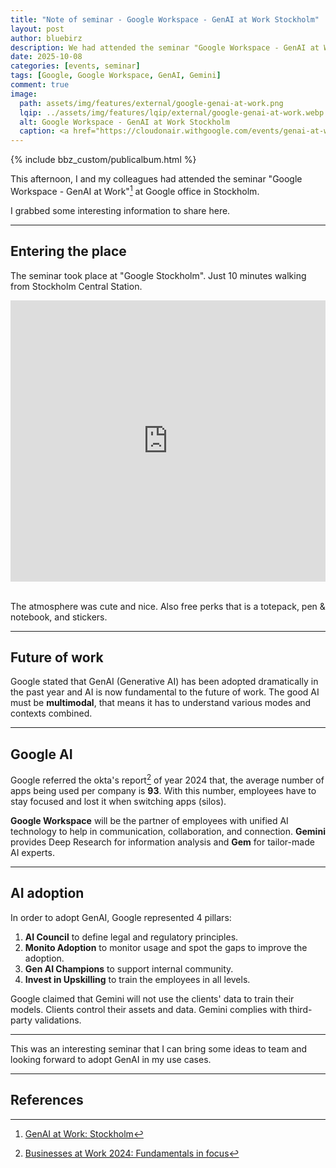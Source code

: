 ```yaml
---
title: "Note of seminar - Google Workspace - GenAI at Work Stockholm"
layout: post
author: bluebirz
description: We had attended the seminar "Google Workspace - GenAI at Work" at Google office in Stockholm.
date: 2025-10-08
categories: [events, seminar]
tags: [Google, Google Workspace, GenAI, Gemini]
comment: true
image:
  path: assets/img/features/external/google-genai-at-work.png
  lqip: ../assets/img/features/lqip/external/google-genai-at-work.webp
  alt: Google Workspace - GenAI at Work Stockholm
  caption: <a href="https://cloudonair.withgoogle.com/events/genai-at-work-stockholm">Google Workspace - GenAI at Work Stockholm</a>
---
```


{% include bbz_custom/publicalbum.html %}

This afternoon, I and my colleagues had attended the seminar "Google Workspace - GenAI at Work"[^event] at Google office in Stockholm.

I grabbed some interesting information to share here.

---

## Entering the place

The seminar took place at "Google Stockholm". Just 10 minutes walking from Stockholm Central Station.

<iframe src="https://www.google.com/maps/embed?pb=!1m18!1m12!1m3!1d4069.942637131405!2d18.051928377575084!3d59.33343267461629!2m3!1f0!2f0!3f0!3m2!1i1024!2i768!4f13.1!3m3!1m2!1s0x465f9d613f882d41%3A0x8e528d08d4d4641a!2sGoogle%20Stockholm!5e0!3m2!1sen!2sse!4v1759948508899!5m2!1sen!2sse" width="100%" height="450" frameborder="0" style="border:0;display:block;margin: 0 auto;" loading="lazy" referrerpolicy="no-referrer-when-downgrade"></iframe>
<br>

The atmosphere was cute and nice. Also free perks that is a totepack, pen & notebook, and stickers.

<div class="pa-gallery-player-widget" style="width:100%; height:480px; display:none;"
  data-link="https://photos.app.goo.gl/Q4BUueSc1ESMrwzA9"
  data-title="Seminar-Google-2025-genai-at-work-atmosphere · Wednesday, Oct 8 📸"
  data-description="Shared album · Tap to view!">
  <object data="https://lh3.googleusercontent.com/pw/AP1GczNoTX3VCVtefLy589ZLzHdykOQ8KFH5UbatvRgIPJq5KraBnYqfsIjW7CpvnW3eJmUQqoSCkIXMvN-StNXYDRMcrZtAH1_cEuy4eGJrmd8GBhZonYo=w1920-h1080"></object>
  <object data="https://lh3.googleusercontent.com/pw/AP1GczNWqr3dw3kHU7AGJEVja3q4cABFmnQauWeRtUj0ZfBqoS7zb97jchUtMo_MD12-JIXoyovee5zSBDmHn3UbohQvuKWAWpz4vL3IZ8gzHhOlf-2XNV0=w1920-h1080"></object>
  <object data="https://lh3.googleusercontent.com/pw/AP1GczN7sUc9m_sNkJ3vd9da6MxHKkoZce6IhmDo_kFDYLO4jUiBgB4bFNfe_xzlPjboTnjC67k_DGQqfSbWK7aXDXZpDa7oCDJILWfrfnPXemIHC3s5pXs=w1920-h1080"></object>
  <object data="https://lh3.googleusercontent.com/pw/AP1GczMkhIBPsni4BjOKVPBnRJmAEfqGxJ9MA8dcZ3ODWNhysE4OE8gULmiA9_ILbvBUULazLNutcLOrs5NadncEbtkVJcRzoT7ndOA17EoWCwNsGJjCY3E=w1920-h1080"></object>
</div>

---

## Future of work

Google stated that GenAI (Generative AI) has been adopted dramatically in the past year and AI is now fundamental to the future of work. The good AI must be **multimodal**, that means it has to understand various modes and contexts combined.

<div class="pa-gallery-player-widget" style="width:100%; height:480px; display:none;"
  data-link="https://photos.app.goo.gl/eCGB8eebQfY73TCZ8"
  data-title="Seminar-Google-2025-genai-at-work-future-of-work · Wednesday, Oct 8 📸"
  data-description="Shared album · Tap to view!">
  <object data="https://lh3.googleusercontent.com/pw/AP1GczOqZrpB9dJbDsUHF7RUgN73EJI0anKm-3PfiEXTnk1XO4LxOdjcJkZup9BZJoqP94E45g8Vw_GwVZAh6HvPd1UnhjDC91-3EbzNb43D1lFkcl2KMG0=w1920-h1080"></object>
  <object data="https://lh3.googleusercontent.com/pw/AP1GczOzuNDilT69jk6NkcWch0UlXj3oV8C4qJy8MmBV9153THF_ioTkeaIgg_UXgAFdIzyjXX_Qxuq-EOZPdBpz0-mRIbBw9gqqsBYBDhePBXcZhGpGPLw=w1920-h1080"></object>
  <object data="https://lh3.googleusercontent.com/pw/AP1GczO81TOUM-CimGY3y7EitGwIX4ADUODw-prmba3hbLoDG63GBW9lAHbtlNAI7RHWj3_zWA8lY7m0yeBYpIRhRY4_Zix5nKU6KPvy-3P5kDx9d5RvORI=w1920-h1080"></object>
  <object data="https://lh3.googleusercontent.com/pw/AP1GczNE2dr1-LEQnYfXRX8H7lLWZTtN-QZxBTGnx28hz3LChxvWTfX53C6c9X5kKOFt0TsE8R42bEVengsQ6ahIZJIytkXiycub3jAAFIKPgye-njfy4Jc=w1920-h1080"></object>
  <object data="https://lh3.googleusercontent.com/pw/AP1GczNJyqhFGXq24vREM8Go0MrxaCBs4n6q1rtM2nKgfYSm01maKxct_67wqxGDpVJ6YKUq48wxNeca5rI9b50oQx1BX4cXLCqyRMU1DY1CLP-qx2Ybdoc=w1920-h1080"></object>
  <object data="https://lh3.googleusercontent.com/pw/AP1GczMEjVvyrbC4NBFhZEeStkrWuhAhTard6WZ0X9Yj1TZNP8KyapiNRDBfmoOgZoMieU01UpqY2feEZzSuajEaZNjDuL_o-XJKSqrkH_YDV_a_8WjFD0c=w1920-h1080"></object>
  <object data="https://lh3.googleusercontent.com/pw/AP1GczNt9IepQHEeel6nEo6j4JCdzXH1b-JYR6OVh9Xbipx7Bg-w8T0cfhL8feZHFU2H7Vt1zUHWXNVLE4lfQRcI2pZXxKQceU3l_ld5MJIJz4D_vBVKL9Y=w1920-h1080"></object>
  <object data="https://lh3.googleusercontent.com/pw/AP1GczPmrZ-Zur4DAVqUfkX61FnbJ5QqHxKHtf31ewoEhjt-KTX3BI_ksYyvMZ4kn3b1IJnrWTlAdDZJxl8hhmTd5kuBLigeafIiXzizbBPRMkJ1zHPAwbA=w1920-h1080"></object>
  <object data="https://lh3.googleusercontent.com/pw/AP1GczNX4MNt0FyfxAoKV5WnRFnxmaeZz8cepvMMmmVP29_cG1ApxkLDW-zb7q4dwH0cqXJi7b9cYOIZViiVbVq2X9iNsHPM-VKA-Zhej7epfdyOumvOfX8=w1920-h1080"></object>
  <object data="https://lh3.googleusercontent.com/pw/AP1GczOGKDU9QPSuD0HPsqWbaLbFrte8zQXjyWK7FzONed1B7BnxKGxn7EyYQWJckttD6aSHE34SQoXHSxc-WG1_LhxvzAmg5qh4RuYJLfGrHkqRtKXP3IQ=w1920-h1080"></object>
</div>

---

## Google AI

Google referred the okta's report[^okta] of year 2024 that, the average number of apps being used per company is **93**. With this number, employees have to stay focused and lost it when switching apps (silos).

**Google Workspace** will be the partner of employees with unified AI technology to help in communication, collaboration, and connection. **Gemini** provides Deep Research for information analysis and **Gem** for tailor-made AI experts.

<div class="pa-gallery-player-widget" style="width:100%; height:480px; display:none;"
  data-link="https://photos.app.goo.gl/NsrNDyPxVSw4ewPw6"
  data-title="Seminar-Google-2025-genai-at-work-Google-AI · Wednesday, Oct 8 📸"
  data-description="Shared album · Tap to view!">
  <object data="https://lh3.googleusercontent.com/pw/AP1GczPZmneqzudT7GhATSjzPCFiNwOyXYl16r4QvVzR28Qg2oeDYXBtfAeoih-Rqaw-LDVFt-sLNjr_PP09crkDVtxJgn9gosXeijtQTM97piO2ykCdrKg=w1920-h1080"></object>
  <object data="https://lh3.googleusercontent.com/pw/AP1GczOR0zGqHA8vpdSFmMAddP8mCskeCv9unlR-BrfL8RSDvgKe047rhTkdmio8lB5dsNaENwla3RVGnuCMMG8s3xGflfKF8_7atJeAwO2MkkMLGbrQnmw=w1920-h1080"></object>
  <object data="https://lh3.googleusercontent.com/pw/AP1GczOCZ7f9EVAqxPvB3cyUHbtZmLWm3U-wvcPr3mDEItU1WDp2dh8PAvLwC60KpWand8yR9xQvREqcMNv8cBEfR-KeW3gdv8V4tnvuMZEaXn_5GWPFinI=w1920-h1080"></object>
  <object data="https://lh3.googleusercontent.com/pw/AP1GczPWTGSXf67PNM02SlduqJ1enYuNBAHR0Idxx6HwwKznJlIhDFdnpeiZg2BjMzCURMSXLgkiAkXgyJJOsThCD5A1gZX-7oUqLE7Ets36lU0qIkGop-o=w1920-h1080"></object>
  <object data="https://lh3.googleusercontent.com/pw/AP1GczPb60FyZ0-ok9skG-imcpiXN79TiLcQrNEdv1RzeNIs5UVdnI6EOymLVSyGVaGJavSatZ1S24t6Y1zOTTcgF2FD4G5MK-9uC4U19lhio-_uGA-sRuw=w1920-h1080"></object>
  <object data="https://lh3.googleusercontent.com/pw/AP1GczPcf8FoXbMMTQacUKUevh-LLWA7CKa0KcCandJRM4kSA4GuO6xgdJonyZ0SV41XoIB8eFXdeErFlC5niUrczeF5VprIeR6V5VFKYDCkGdKM83deo0A=w1920-h1080"></object>
  <object data="https://lh3.googleusercontent.com/pw/AP1GczMT0ZjeX2BKvQ-yNnAxcPAprQAS9QH7vP6GTHDNZx4jt0jmF9qBsLq6a85Xc5PT4MedDtaVpr5_tPOAW1EXMULSz_C409mFvhbuT8Qe8LQzAxDto6A=w1920-h1080"></object>
  <object data="https://lh3.googleusercontent.com/pw/AP1GczPTipPFZl82T0ej7A4kMm41FbG8bgtpO-o22tFFfb4RsJQrCr9oZMRGomImYK5Y4Qcm7IoMjhqY7nzyNnNOO2btKFLF7gbeuRAvDTnq4mR8RbEsWTA=w1920-h1080"></object>
  <object data="https://lh3.googleusercontent.com/pw/AP1GczNiK3RIRl59017r22mtwXvOPX6REDTF6Y2mrMWwHq1GBDrKx271uxTnkOupR3qQHO5luLZuQT3BTPK956nP8dZNLJq3iptlQyWV-vzYGRvKOaSPiTM=w1920-h1080"></object>
  <object data="https://lh3.googleusercontent.com/pw/AP1GczOs90C65Bbw-7AezYZKFoXPy-I8dQJfFBOvwtQEWSr4IhKMKkQ1V44xXvmpYoehhqe4IwBRUlfM0GgSDS6LwfOAp8cODKTQmBC3CnZ5ua5caqHmxhw=w1920-h1080"></object>
  <object data="https://lh3.googleusercontent.com/pw/AP1GczO_btYD9Kg2ApnVRfKr9XgY6QotoIwodgTtk812Kg544CHO5-ApWRA5VdAbCjt1ZI4f8bIT-PGyK-uBoVOHnD-97-RN3-jTS52JlBxGfk5VWS_Yu9A=w1920-h1080"></object>
  <object data="https://lh3.googleusercontent.com/pw/AP1GczP9eMGosvo6uXOSagZBsr530n8MJVYp7k2UMZ2LV0pffQjOyglEpjcdpXxoasY0RSEeC0T1nwu7WLbOTGEwJ_cweiNjehegs4N8v6duxY2oNJ1Z_VU=w1920-h1080"></object>
  <object data="https://lh3.googleusercontent.com/pw/AP1GczM0E__jbNp5XS8aeo8lZDtZFsIHLsC3cBASi1nPek1TcRmEIKP_qYGOxp1MO5XrnvUf9-ZVpWpmOpB1Pm9aP3hw-e6Z2SgvZytetuTmbKjz2jACyLk=w1920-h1080"></object>
  <object data="https://lh3.googleusercontent.com/pw/AP1GczMX_70wcTMRcKDeUFLkXNaiBebTxsxbPLT2yf19DrmZzOUJRVWEmrXeXHw9MrNPmBEK_7Sn8rU6WhHWML1kRDL1RuoSINrpzOxTNbG5uzwtb7bIl58=w1920-h1080"></object>
  <object data="https://lh3.googleusercontent.com/pw/AP1GczPN9fhLtWbmg4wNw9ganux5dy0AnBD4d2hCDmriYpqwB_yxyYs1WlFa8vdjMLwG4_8qLYZHSMhjmpOct6tlsV46kQud24iXUBBzjr0i3Pr-3z2opn4=w1920-h1080"></object>
  <object data="https://lh3.googleusercontent.com/pw/AP1GczNKoY6-J2KlWU8dxgEIK4tKHEUJ7X1SJ0aS_o2AnNbJ_HHjcjRcZref6opGRzpNChQIvKqfUYaBwApB3KhHXfz6SLnOstUa4WX-F1AdYYoIiA8ARo0=w1920-h1080"></object>
  <object data="https://lh3.googleusercontent.com/pw/AP1GczO7k1ffLhYa7X0jQ7fMAEfEDl_K8aoOiSfCXD6AkqOEAjnlcCgAbvlIyY84exaQQxbOpz6azY68iy0pBwbmO3z3oxKk2UKjV_Omz2bZYUdYf7W4PwE=w1920-h1080"></object>
  <object data="https://lh3.googleusercontent.com/pw/AP1GczOeA2wBfVK9njLSaNseGF3T92FY8b6XdO8c6iCz1yIUtE5Rrwf93X3eLiO3ZumrEwvp6_wMhs5OStuZfHmRYG4QL02j9pKi0CxjJ9kByGxBAMHI_48=w1920-h1080"></object>
  <object data="https://lh3.googleusercontent.com/pw/AP1GczPLjWXavJ4RXKwPhwQxA8I7IcEHH88G_6XAJfRQbAATe8O3KUifPqiv8k2LLOFkI1pr1z0EVTEob7O5uYCS7JRYPfhGjDLPBW1bd32Ru4fv1TcR-Tw=w1920-h1080"></object>
  <object data="https://lh3.googleusercontent.com/pw/AP1GczNpW0awg9nDW8npMdvPCF4BlObaKBSSS4xl8LO9xncX8I1JuJsS7vt4TEovdHUS87hJ4EYqfN0p1TamGXXWR6kW5VLgWMzwCaa993LJrmSBjvR4Ry0=w1920-h1080"></object>
  <object data="https://lh3.googleusercontent.com/pw/AP1GczOEP_AVtwaGP5X6hI2svriMcGo6IwDWHWuaPIdwZ9mez_ZiMANHit-lzOCf6mDBQfJzPNvukTkeNBK0d0EXr1uVRmgHfqPqsMi8ii2M_dWmr1dlpfY=w1920-h1080"></object>
</div>

---

## AI adoption

In order to adopt GenAI, Google represented 4 pillars:

1. **AI Council** to define legal and regulatory principles.
1. **Monito Adoption** to monitor usage and spot the gaps to improve the adoption.
1. **Gen AI Champions** to support internal community.
1. **Invest in Upskilling** to train the employees in all levels.

Google claimed that Gemini will not use the clients' data to train their models. Clients control their assets and data. Gemini complies with third-party validations.

<div class="pa-gallery-player-widget" style="width:100%; height:480px; display:none;"
  data-link="https://photos.app.goo.gl/YkBynxSfPrHFvEko8"
  data-title="Seminar-Google-2025-genai-at-work-AI-adoption · Wednesday, Oct 8 📸"
  data-description="Shared album · Tap to view!">
  <object data="https://lh3.googleusercontent.com/pw/AP1GczOlPyTpWHcqrIdcI8VoPU1kNOFSt_IKttA-0u3XZq9_ysGjuvrmBsK0konlL8FIRMfV9uNqGu3CUubIuEy9Zh60pPVsiVTAowi6XHGUYgGyXP-s0So=w1920-h1080"></object>
  <object data="https://lh3.googleusercontent.com/pw/AP1GczMYZvLBeLQ1wJTecr-7e6uMw5hSRk5YZZeEVSAEUO5fLSR-K5BQFQyZNiJ44pCpG19uyDb4cKmtnU6TbK3LyNa8U_sxPeW7l-i7ewiT2Icyyi0w0js=w1920-h1080"></object>
  <object data="https://lh3.googleusercontent.com/pw/AP1GczObH-9cS2tWH_gsYp_AdH63_VJQXqGuyVGXpE_Psv3RyAYMztS4-O6JjPAIamfWd3n0VwXSotO0w5sSwL_nXbRua0spHJsWaPqXQf3SgdSkNt08bjY=w1920-h1080"></object>
  <object data="https://lh3.googleusercontent.com/pw/AP1GczPX_KfG9R7642Wp_9DePkbfrgV5zvTVA6IBL7EuVUNQfjdV2eZzrf6am3NLzOnCEpAuAlKiusJThYqLJALcXzCxkrce35dLXRkScp0RhO6UlJjsQSk=w1920-h1080"></object>
  <object data="https://lh3.googleusercontent.com/pw/AP1GczPRYwoaMDlk6yTpV2YKgJ7Uu64U0IxM0hMdR-9hcbeyMKOtmq2mtghd7L7uMaoa8mhkA4oT6UfIDTt2pLYXeIvOWWliDBPBMetc8QNRha2ILQ2NhsY=w1920-h1080"></object>
  <object data="https://lh3.googleusercontent.com/pw/AP1GczPVWlyHXfBQlxBwZw0AjVykmaomjLHcU6UHUQus69W6j8JRlYbefo_RWIMSuiKTuQERkHHUSNOChS2oCrOKaI0kxaDmJsTKLKjY1qcbpU1i93vAMfw=w1920-h1080"></object>
  <object data="https://lh3.googleusercontent.com/pw/AP1GczMg1e25OMhWkNyG8ukt55QU_YTMGi0iU8pn4bYAxMhjC9sWaVGNfHkiQZ1hBxXM9OA1RTcyNZIdGfog5q1YFKw0l8kjljryn3yJ5PUnotC1wrNU7-8=w1920-h1080"></object>
  <object data="https://lh3.googleusercontent.com/pw/AP1GczNc5EhlNsaQXXvahL6pzpDnnvtWFpuV74ZNUO6g38WjGAT4VXJ5bcxDXHuvEskOiiMKHztMgNgY0N-_p-oAeM37qtTq6PWujZgFEcuENImlNE2qw-0=w1920-h1080"></object>
  <object data="https://lh3.googleusercontent.com/pw/AP1GczNFmLliFTHqwfS7yjPlK6zRmeVWgp-d4BXaOIfZ1HKFFX9N9hFo9oH8ySdnQHb7V2oxsQeG9jbscfhU2VSRvU9FRXFtnm0e6lV55S541AQqzdqIuik=w1920-h1080"></object>
  <object data="https://lh3.googleusercontent.com/pw/AP1GczMeY5d6DWgllZt8jSbl5_M7MwSxzsTMRP6Man7IVtEwDuGgL18l450j2GiW4gAIMYi1fH3wln3OcnR1AXKWi4FKn8Fr_TKii-m2iywlGpWjofraW1I=w1920-h1080"></object>
</div>

---

This was an interesting seminar that I can bring some ideas to team and looking forward to adopt GenAI in my use cases.

---

## References

[^okta]: [Businesses at Work 2024: Fundamentals in focus](https://www.okta.com/en-nl/newsroom/articles/businesses-at-work-2024/)
[^event]: [GenAI at Work: Stockholm](https://cloudonair.withgoogle.com/events/genai-at-work-stockholm)
